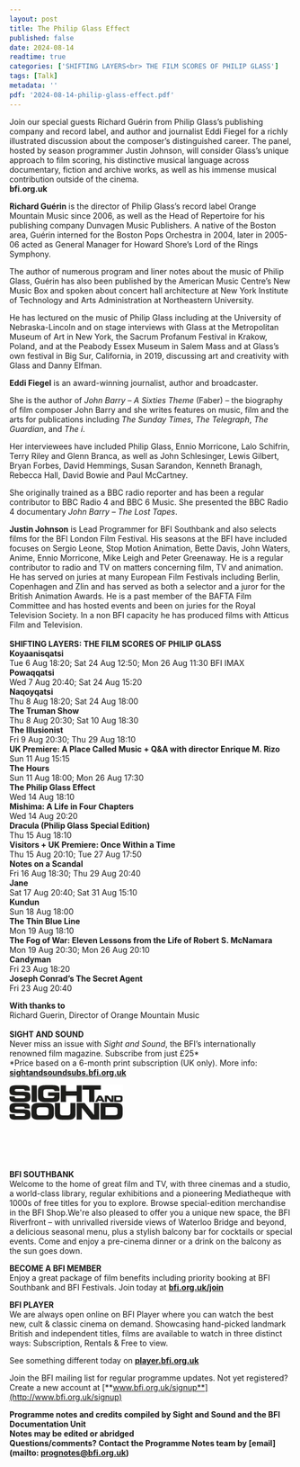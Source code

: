 ```yaml
---
layout: post
title: The Philip Glass Effect
published: false
date: 2024-08-14
readtime: true
categories: ['SHIFTING LAYERS<br> THE FILM SCORES OF PHILIP GLASS']
tags: [Talk]
metadata: ''
pdf: '2024-08-14-philip-glass-effect.pdf'
---
```


Join our special guests Richard Guérin from Philip Glass’s publishing company and record label, and author and journalist Eddi Fiegel for a richly illustrated discussion about the composer’s distinguished career. The panel, hosted by season programmer Justin Johnson, will consider Glass’s unique approach to film scoring, his distinctive musical language across documentary, fiction and archive works, as well as his immense musical contribution outside of the cinema.  
**bfi.org.uk**  

**Richard Guérin** is the director of Philip Glass’s record label Orange Mountain Music since 2006, as well as the Head of Repertoire for his publishing company Dunvagen Music Publishers. A native of the Boston area, Guérin interned for the Boston Pops Orchestra in 2004, later in 2005-06 acted as General Manager for Howard Shore’s Lord of the Rings Symphony.

The author of numerous program and liner notes about the music of Philip Glass, Guérin has also been published by the American Music Centre’s New Music Box and spoken about concert hall architecture at New York Institute of Technology and Arts Administration at Northeastern University.

He has lectured on the music of Philip Glass including at the University of Nebraska-Lincoln and on stage interviews with Glass at the Metropolitan Museum of Art in New York, the Sacrum Profanum Festival in Krakow, Poland, and at the Peabody Essex Museum in Salem Mass and at Glass’s own festival in Big Sur, California, in 2019, discussing art and creativity with Glass and Danny Elfman.

**Eddi Fiegel** is an award-winning journalist, author and broadcaster.

She is the author of _John Barry – A Sixties Theme_ (Faber) – the biography of film composer John Barry and she writes features on music, film and the arts for publications including _The Sunday Times_, _The Telegraph_, _The Guardian_, and _The i_.

Her interviewees have included Philip Glass, Ennio Morricone, Lalo Schifrin, Terry Riley and Glenn Branca, as well as John Schlesinger, Lewis Gilbert, Bryan Forbes, David Hemmings, Susan Sarandon, Kenneth Branagh, Rebecca Hall, David Bowie and Paul McCartney.

She originally trained as a BBC radio reporter and has been a regular contributor to BBC Radio 4 and BBC 6 Music. She presented the BBC Radio 4 documentary _John Barry – The Lost Tapes_.

**Justin Johnson** is Lead Programmer for BFI Southbank and also selects films for the BFI London Film Festival. His seasons at the BFI have included focuses on Sergio Leone, Stop Motion Animation, Bette Davis, John Waters, Anime, Ennio Morricone, Mike Leigh and Peter Greenaway. He is a regular contributor to radio and TV on matters concerning film, TV and animation. He has served on juries at many European Film Festivals including Berlin, Copenhagen and Zlin and has served as both a selector and a juror for the British Animation Awards. He is a past member of the BAFTA Film Committee and has hosted events and been on juries for the Royal Television Society. In a non BFI capacity he has produced films with Atticus Film and Television.
<br>
<br>
**SHIFTING LAYERS: THE FILM SCORES OF PHILIP GLASS**  
**Koyaanisqatsi**  
Tue 6 Aug 18:20; Sat 24 Aug 12:50; Mon 26 Aug 11:30 BFI IMAX  
**Powaqqatsi**  
Wed 7 Aug 20:40; Sat 24 Aug 15:20  
**Naqoyqatsi**  
Thu 8 Aug 18:20; Sat 24 Aug 18:00  
**The Truman Show**  
Thu 8 Aug 20:30; Sat 10 Aug 18:30  
**The Illusionist**  
Fri 9 Aug 20:30; Thu 29 Aug 18:10  
**UK Premiere: A Place Called Music + Q&A with director Enrique M. Rizo**  
Sun 11 Aug 15:15  
**The Hours**  
Sun 11 Aug 18:00; Mon 26 Aug 17:30  
**The Philip Glass Effect**  
Wed 14 Aug 18:10  
**Mishima: A Life in Four Chapters**  
Wed 14 Aug 20:20  
**Dracula (Philip Glass Special Edition)**  
Thu 15 Aug 18:10  
**Visitors + UK Premiere: Once Within a Time**  
Thu 15 Aug 20:10; Tue 27 Aug 17:50  
**Notes on a Scandal**  
Fri 16 Aug 18:30; Thu 29 Aug 20:40  
**Jane**  
Sat 17 Aug 20:40; Sat 31 Aug 15:10  
**Kundun**  
Sun 18 Aug 18:00  
**The Thin Blue Line**  
Mon 19 Aug 18:10  
**The Fog of War: Eleven Lessons from the Life of Robert S. McNamara**  
Mon 19 Aug 20:30; Mon 26 Aug 20:10  
**Candyman**  
Fri 23 Aug 18:20  
**Joseph Conrad’s The Secret Agent**  
Fri 23 Aug 20:40  
  

**With thanks to**  
Richard Guerin, Director of Orange Mountain Music  
<br>
**SIGHT AND SOUND**<br>
Never miss an issue with _Sight and Sound_, the BFI’s internationally renowned film magazine. Subscribe from just £25*<br>
*Price based on a 6-month print subscription (UK only). More info: [**sightandsoundsubs.bfi.org.uk**](https://sightandsoundsubs.bfi.org.uk/subscribe)

<img style="float: left;" src="/img/sight-and-sound.jpg" width="40%" height="40%"><br><br><br><br><br><br><br><br>

**BFI SOUTHBANK**  
Welcome to the home of great film and TV, with three cinemas and a studio, a world-class library, regular exhibitions and a pioneering Mediatheque with 1000s of free titles for you to explore. Browse special-edition merchandise in the BFI Shop.We&#39;re also pleased to offer you a unique new space, the BFI Riverfront – with unrivalled riverside views of Waterloo Bridge and beyond, a delicious seasonal menu, plus a stylish balcony bar for cocktails or special events. Come and enjoy a pre-cinema dinner or a drink on the balcony as the sun goes down.  

**BECOME A BFI MEMBER**  
Enjoy a great package of film benefits including priority booking at BFI Southbank and BFI Festivals. Join today at [**bfi.org.uk/join**](http://www.bfi.org.uk/join)  

**BFI PLAYER**  
 We are always open online on BFI Player where you can watch the best new, cult &amp; classic cinema on demand. Showcasing hand-picked landmark British and independent titles, films are available to watch in three distinct ways: Subscription, Rentals &amp; Free to view.  

See something different today on [**player.bfi.org.uk**](https://player.bfi.org.uk)  

Join the BFI mailing list for regular programme updates. Not yet registered? Create a new account at [**www.bfi.org.uk/signup**](http://www.bfi.org.uk/signup)

**Programme notes and credits compiled by Sight and Sound and the BFI Documentation Unit  
Notes may be edited or abridged  
Questions/comments? Contact the Programme Notes team by [email](mailto: prognotes@bfi.org.uk)**  
<!--stackedit_data:
eyJoaXN0b3J5IjpbLTEyMzIzODc0NjRdfQ==
-->
